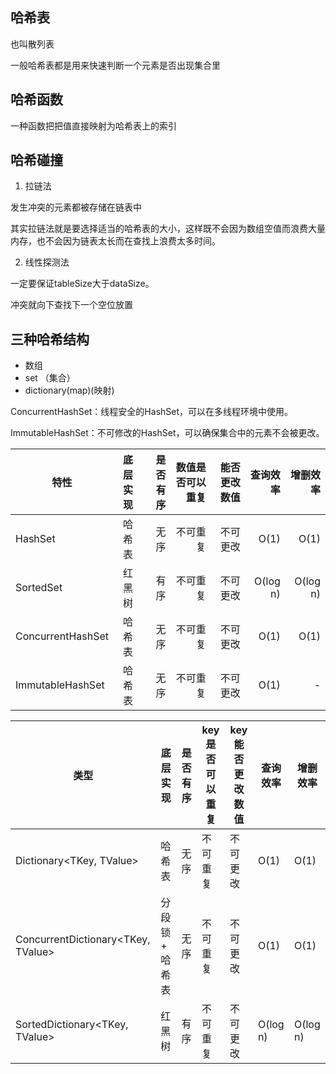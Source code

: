 ﻿## 哈希表

也叫散列表

一般哈希表都是用来快速判断一个元素是否出现集合里

## 哈希函数

一种函数把把值直接映射为哈希表上的索引

## 哈希碰撞

1. 拉链法

发生冲突的元素都被存储在链表中

其实拉链法就是要选择适当的哈希表的大小，这样既不会因为数组空值而浪费大量内存，也不会因为链表太长而在查找上浪费太多时间。

2. 线性探测法

一定要保证tableSize大于dataSize。

冲突就向下查找下一个空位放置

## 三种哈希结构

* 数组
* set （集合）
* dictionary(map)(映射)

ConcurrentHashSet：线程安全的HashSet，可以在多线程环境中使用。

ImmutableHashSet：不可修改的HashSet，可以确保集合中的元素不会被更改。

| 特性        | 底层实现           | 是否有序  | 数值是否可以重复  | 能否更改数值 | 查询效率  |     增删效率 |
| ------------- |:-------------:| -----:| -----:|-------:| -----:|---------:|
|HashSet	|哈希表	|无序	|不可重复	|  不可更改	 |O(1)	|     O(1) |
|SortedSet	|红黑树	|有序	|不可重复	|  不可更改	 |O(log n)	| O(log n) |
|ConcurrentHashSet	|哈希表	|无序	|不可重复	|  不可更改	 |O(1)	|O(1)|
|ImmutableHashSet	|哈希表	|无序	|不可重复	|  不可更改	 |O(1)	|-|

| 类型	                                 | 底层实现	      |是否有序	| key是否可以重复	 |key 能否更改数值	|查询效率	|增删效率|
|-------------------------------------|------------|-------|------------|---------------|-------|-------|
| Dictionary<TKey, TValue>	           | 哈希表	       |无序	| 不可重复	      |不可更改	|O(1)	|O(1)| 
| ConcurrentDictionary<TKey, TValue>	 | 分段锁 + 哈希表	 | 无序	| 不可重复	      | 不可更改	 | O(1)  |	O(1)|
|SortedDictionary<TKey, TValue>	|红黑树	|有序	|不可重复	|不可更改	|O(log n)	|O(log n)|


